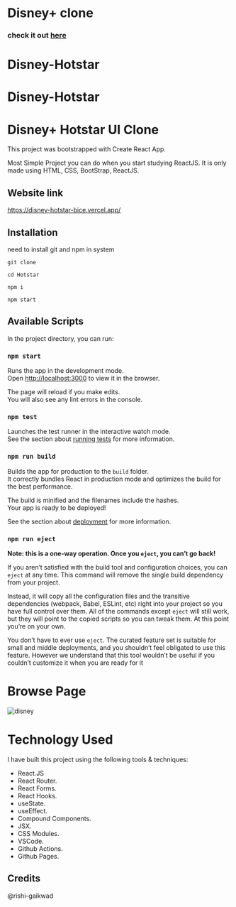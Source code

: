 # Disney+ clone

### check it out [here](https://disney-plus-yousaf.vercel.app/)

# Disney-Hotstar

# Disney-Hotstar

# Disney+ Hotstar UI Clone

This project was bootstrapped with Create React App.

Most Simple Project you can do when you start studying ReactJS. It is only made using HTML, CSS, BootStrap, ReactJS.

## Website link

https://disney-hotstar-bice.vercel.app/

## Installation

need to install git and npm in system

```
git clone

cd Hotstar

npm i

npm start

```

## Available Scripts

In the project directory, you can run:

### `npm start`

Runs the app in the development mode.\
Open [http://localhost:3000](http://localhost:3000) to view it in the browser.

The page will reload if you make edits.\
You will also see any lint errors in the console.

### `npm test`

Launches the test runner in the interactive watch mode.\
See the section about [running tests](https://github.com/rishi-gaikwad/Disney-Hotstar) for more information.

### `npm run build`

Builds the app for production to the `build` folder.\
It correctly bundles React in production mode and optimizes the build for the best performance.

The build is minified and the filenames include the hashes.\
Your app is ready to be deployed!

See the section about [deployment](https://vercel.com/rishi-gaikwad/disney-hotstar) for more information.

### `npm run eject`

**Note: this is a one-way operation. Once you `eject`, you can’t go back!**

If you aren’t satisfied with the build tool and configuration choices, you can `eject` at any time. This command will remove the single build dependency from your project.

Instead, it will copy all the configuration files and the transitive dependencies (webpack, Babel, ESLint, etc) right into your project so you have full control over them. All of the commands except `eject` will still work, but they will point to the copied scripts so you can tweak them. At this point you’re on your own.

You don’t have to ever use `eject`. The curated feature set is suitable for small and middle deployments, and you shouldn’t feel obligated to use this feature. However we understand that this tool wouldn’t be useful if you couldn’t customize it when you are ready for it

# Browse Page
![disney](https://user-images.githubusercontent.com/117716265/236619587-081c50a5-ca6e-48c5-b1e5-6bca240eadee.png)

# Technology Used

I have built this project using the following tools & techniques:

- React.JS
- React Router.
- React Forms.
- React Hooks.
- useState.
- useEffect.
- Compound Components.
- JSX.
- CSS Modules.
- VSCode.
- Github Actions.
- Github Pages.

## Credits

@rishi-gaikwad
